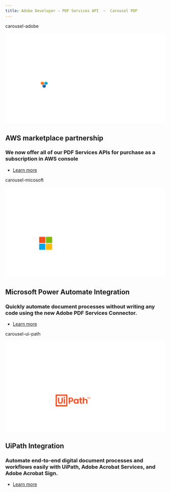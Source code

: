 ```yaml
---
title: Adobe Developer — PDF Services API  —  Carousel PDF
---
```


<Carousel slots="bgimage, image, heading, text, buttons" repeat="3"  theme="lightest" enableNavigation slideTheme='dark' className="carousel-padding-top-zero aws-carousel" varient="fullWidth" navigationNext="white-swiper-button" navigationPre="white-swiper-button" isCenter  />

carousel-adobe

![Adobe + AWS logos](../../images/adobe_aws_logo.png)

## AWS marketplace partnership

### We now offer all of our PDF Services APIs for purchase as a subscription in AWS console

- [Learn more](/src/pages/pricing/#AWS)

carousel-micosoft

![Adobe + Microsoft logos](../../images/adobe_ms_logo.png)

## Microsoft Power Automate Integration

### Quickly automate document processes without writing any code using the new Adobe PDF Services Connector.

- [Learn more](http://www.adobe.com/go/powerautomate_help)

carousel-ui-path

![Adobe + Uipath logos](../../images/Uipath_logo.png)

## UiPath Integration

### Automate end-to-end digital document processes and workflows easily with UiPath, Adobe Acrobat Services,  and Adobe Acrobat Sign.

- [Learn more](https://marketplace.uipath.com/listings/adobe-pdf-services)